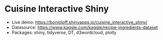 # Cuisine Interactive Shiny

- Live demo: https://bonioloff.shinyapps.io/cuisine_interactive_shiny/
- Datasource: https://www.kaggle.com/kaggle/recipe-ingredients-dataset
- Packages: shiny, tidyverse, DT, d3wordcloud, plotly
